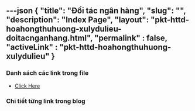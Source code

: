 ---json
{
    "title": "Đối tác ngân hàng",
    "slug": "",
    "description": "Index Page",
    "layout": "pkt-httd-hoahongthuhuong-xulydulieu-doitacnganhang.html",
    "permalink" : false,
    "activeLink" : "pkt-httd-hoahongthuhuong-xulydulieu"
}
---



### Danh sách các link trong file
- [Click Here](./blog-list.html)

### Chi tiết từng link trong blog